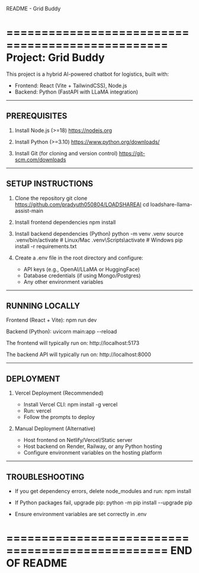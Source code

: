 README - Grid Buddy

=================================================
Project: Grid Buddy
=================================================

This project is a hybrid AI-powered chatbot for logistics,
built with:
- Frontend: React (Vite + TailwindCSS), Node.js
- Backend: Python (FastAPI with LLaMA integration)

-------------------------------------------------
PREREQUISITES
-------------------------------------------------
1. Install Node.js (>=18)
   https://nodejs.org

2. Install Python (>=3.10)
   https://www.python.org/downloads/

3. Install Git (for cloning and version control)
   https://git-scm.com/downloads


-------------------------------------------------
SETUP INSTRUCTIONS
-------------------------------------------------

1. Clone the repository
   git clone <https://github.com/pradyuth050804/LOADSHAREAI>
   cd loadshare-llama-assist-main

2. Install frontend dependencies
   npm install
   

3. Install backend dependencies (Python)
   python -m venv .venv
   source .venv/bin/activate   # Linux/Mac
   .venv\Scripts\activate    # Windows
   pip install -r requirements.txt

4. Create a .env file in the root directory and configure:
   - API keys (e.g., OpenAI/LLaMA or HuggingFace)
   - Database credentials (if using Mongo/Postgres)
   - Any other environment variables

-------------------------------------------------
RUNNING LOCALLY
-------------------------------------------------

Frontend (React + Vite):
   npm run dev
  

Backend (Python):
   uvicorn main:app --reload

The frontend will typically run on:
   http://localhost:5173

The backend API will typically run on:
   http://localhost:8000

-------------------------------------------------
DEPLOYMENT
-------------------------------------------------

1. Vercel Deployment (Recommended)
   - Install Vercel CLI: npm install -g vercel
   - Run: vercel
   - Follow the prompts to deploy

2. Manual Deployment (Alternative)
   - Host frontend on Netlify/Vercel/Static server
   - Host backend on Render, Railway, or any Python hosting
   - Configure environment variables on the hosting platform

-------------------------------------------------
TROUBLESHOOTING
-------------------------------------------------

- If you get dependency errors, delete node_modules and run:
  npm install

- If Python packages fail, upgrade pip:
  python -m pip install --upgrade pip

- Ensure environment variables are set correctly in .env

=================================================
END OF README
=================================================
